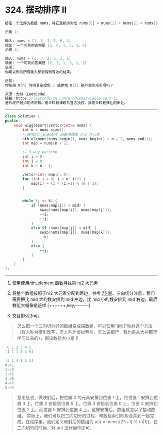 # 324. 摆动排序 II

```c++
给定一个无序的数组 nums，将它重新排列成 nums[0] < nums[1] > nums[2] < nums[3]... 的顺序。

示例 1:

输入: nums = [1, 5, 1, 1, 6, 4]
输出: 一个可能的答案是 [1, 4, 1, 5, 1, 6]
示例 2:

输入: nums = [1, 3, 2, 2, 3, 1]
输出: 一个可能的答案是 [2, 3, 1, 3, 1, 2]
说明:
你可以假设所有输入都会得到有效的结果。

进阶:
你能用 O(n) 时间复杂度和 / 或原地 O(1) 额外空间来实现吗？

来源：力扣（LeetCode）
链接：https://leetcode-cn.com/problems/wiggle-sort-ii
著作权归领扣网络所有。商业转载请联系官方授权，非商业转载请注明出处。
```

---

```c++
class Solution {
public:
	void wiggleSort(vector<int>& nums) {
		int n = nums.size();
		//使用nth_element 函数寻找第 n/2 大元素
		nth_element(nums.begin(), nums.begin() + n / 2, nums.end());
		int mid = nums[n / 2];

		// 3-way-partion
		int i = 0;
		int j = 0;
		int k = n - 1;

		vector<int> map(n, 0);
		for (int i = 0; i < n; i++) {
			map[i] = (2 * (i)+1) % (n | 1);
		}


		while (j <= k) {
			if (nums[map[j]] > mid) {
				swap(nums[map[i]], nums[map[j]]);
				++i;
				++j;
			}
			else if (nums[map[j]] < mid) {
				swap(nums[map[j]], nums[map[k]]);
				--k;
			}
			else {
				++j;
			}
		}
	}
};
```

---

1. 使用使用nth_element 函数寻找第 n/2 大元素

2. 将整个数组按照于n/2 大元素分配到两边，参考 [75 题](https://leetcode-cn.com/problems/sort-colors/comments/64938 )。三向切分注意，我们需要把比 mid 大的数安排到 mid 左边，比 mid 小的数安排到 mid 右边，最后数组大概像是这样 [++++++,key,-------].

3. 交替排列即可。

> 怎么把一个三向切分好的数组变成摆数组，可以使用“索引”映射这个方法（有人称为索引改写，有人称为虚拟索引，怎么说都行，我也是从大神那里学习过来的），假设数组大小是 6

```c
 0 1 2 3 4 5
[1 1 1 3 4 5]

[3 1 4 1 5 1]
0->1
1->3
2->5
3->0
4->2
5->4
```

>意思是说，做映射后，把位置 0 的元素安排到位置 1 上，把位置 1 安排到位置 3 上，位置 2 安排到位置 5 上，位置 3 安排到位置 0 上，位置 4 安排到位置 2 上，而位置 5 安排到位置 4 上。这样安排后，数组就变以了摆动数组。
>实际上，我们可以把三向切分的过程，和数组索引映射合并到一起完成。在程序里，我们定义映射后的数组为 a(i) = nums[(2*i+1) % (n|1)]，在三向切分的时候，对 a(i) 进行操作即可。
